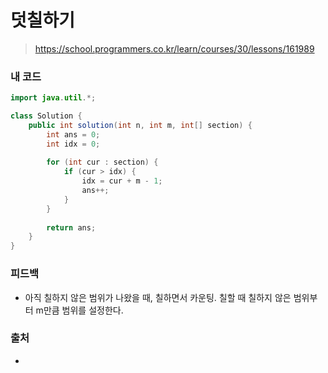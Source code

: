 # 덧칠하기

> https://school.programmers.co.kr/learn/courses/30/lessons/161989

### 내 코드

```java
import java.util.*;

class Solution {
    public int solution(int n, int m, int[] section) {
        int ans = 0;
        int idx = 0;
        
        for (int cur : section) {
            if (cur > idx) {
                idx = cur + m - 1;
                ans++;
            }
        }
        
        return ans;
    }
}
```

### 피드백

- 아직 칠하지 않은 범위가 나왔을 때, 칠하면서 카운팅. 칠할 때 칠하지 않은 범위부터 m만큼 범위를 설정한다.

### 출처

- 
